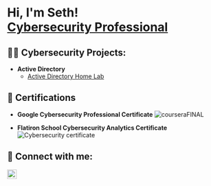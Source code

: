 <h1>Hi, I'm Seth! <br/> <a href="https://www.linkedin.com/in/sethpeaslee/">Cybersecurity Professional</a></h1>

<h2>👨‍💻 Cybersecurity Projects:</h2>

- <b>Active Directory</b>
  - [Active Directory Home Lab](https://github.com/sethpeaslee/LABURL)


<h2>📃 Certifications</h2>

- <b>Google Cybersecurity Professional Certificate</b>
   ![courseraFINAL](https://github.com/sethpeaslee/imagines-in-readme/assets/138176708/8cb61135-e0fa-449a-8567-5965cbcc335f)

- <b>Flatiron School Cybersecurity Analytics Certificate</b>
  ![Cybersecurity certificate](https://github.com/sethpeaslee/imagines-in-readme/assets/138176708/736fbb5f-c460-41a8-867a-6ef8f5ebadea)


  
<h2> 🤳 Connect with me:</h2>

[<img align="left" alt="JoshMadakor | LinkedIn" width="22px" src="https://cdn.jsdelivr.net/npm/simple-icons@v3/icons/linkedin.svg" />][linkedin]


[linkedin]: https://linkedin.com/in/sethpeaslee

<!--
**sethpeaslee/sethpeaslee** is a ✨ _special_ ✨ repository because its `README.md` (this file) appears on your GitHub profile.

Here are some ideas to get you started:

- 🔭 I’m currently working on ...
- 🌱 I’m currently learning ...
- 👯 I’m looking to collaborate on ...
- 🤔 I’m looking for help with ...
- 💬 Ask me about ...
- 📫 How to reach me: ...
- 😄 Pronouns: ...
- ⚡ Fun fact: ...
-->
